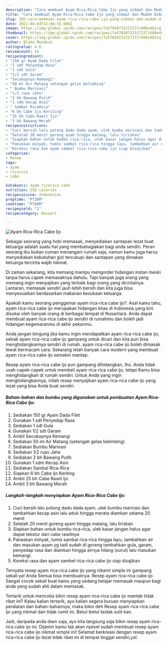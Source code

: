 ```yaml
---
description: "Cara membuat Ayam Rica-Rica Cabe Ijo yang nikmat dan Mudah Dibuat"
title: "Cara membuat Ayam Rica-Rica Cabe Ijo yang nikmat dan Mudah Dibuat"
slug: 285-cara-membuat-ayam-rica-rica-cabe-ijo-yang-nikmat-dan-mudah-dibuat
date: 2021-04-03T12:46:53.008Z
image: https://img-global.cpcdn.com/recipes/fa57020732317237/680x482cq70/ayam-rica-rica-cabe-ijo-foto-resep-utama.jpg
thumbnail: https://img-global.cpcdn.com/recipes/fa57020732317237/680x482cq70/ayam-rica-rica-cabe-ijo-foto-resep-utama.jpg
cover: https://img-global.cpcdn.com/recipes/fa57020732317237/680x482cq70/ayam-rica-rica-cabe-ijo-foto-resep-utama.jpg
author: Blake Mendoza
ratingvalue: 4.6
reviewcount: 14
recipeingredient:
- "150 gr Ayam Dada Filet"
- "1 sdt Penyedap Rasa"
- "1 sdt Gula"
- "1/2 sdt Garam"
- "Secukupnya Kemangi"
- "50 ml Air Matang setengah gelas belimbing"
- " Bumbu Marinasi"
- "1/2 ruas Jahe"
- "2 bh Bawang Putih"
- "1 sdm Kecap Asin"
- " Sambal RicaRica"
- "6 bh Cabe Ijo Keriting"
- "25 bh Cabe Rawit Ijo"
- "3 bh Bawang Merah"
recipeinstructions:
- "Cuci bersih lalu potong dadu dada ayam, ulek bumbu marinasi dan tambahkan kecap asin lalu aduk hingga merata diamkan selama 20 menit"
- "Setelah 20 menit goreng ayam hingga matang, lalu tiriskan"
- "Siapkan bahan untuk bumbu rica-rica, ulek kasar jangan halus agar dapat tekstur dari cabe rawitnya"
- "Panaskan minyak, tumis sambal rica-rica hingga layu, tambahkan air dan masukan ayam yg tadi sudah di goreng tambahkan gula, garam, penyedap rasa dan diamkan hingga airnya hilang (surut) lalu masukan kemangi."
- "Koreksi rasa dan ayam sambel rica-rica cabe ijo siap disajikan"
categories:
- Resep
tags:
- ayam
- ricarica
- cabe

katakunci: ayam ricarica cabe 
nutrition: 259 calories
recipecuisine: Indonesian
preptime: "PT26M"
cooktime: "PT60M"
recipeyield: "1"
recipecategory: Dessert

---
```



![Ayam Rica-Rica Cabe Ijo](https://img-global.cpcdn.com/recipes/fa57020732317237/680x482cq70/ayam-rica-rica-cabe-ijo-foto-resep-utama.jpg)

Sebagai seorang yang hobi memasak, menyediakan santapan lezat buat keluarga adalah suatu hal yang membahagiakan bagi anda sendiri. Peran seorang ibu bukan cuman menangani rumah saja, namun kamu juga harus menyediakan kebutuhan gizi tercukupi dan santapan yang dimakan keluarga tercinta wajib nikmat.

Di zaman  sekarang, kita memang mampu mengorder hidangan instan meski tanpa harus capek memasaknya dahulu. Tapi banyak juga orang yang memang ingin menyajikan yang terbaik bagi orang yang dicintainya. Lantaran, memasak sendiri jauh lebih bersih dan kita juga bisa menyesuaikan berdasarkan makanan kesukaan keluarga. 



Apakah kamu seorang penggemar ayam rica-rica cabe ijo?. Asal kamu tahu, ayam rica-rica cabe ijo merupakan hidangan khas di Indonesia yang kini disukai oleh banyak orang di berbagai tempat di Nusantara. Anda dapat membuat ayam rica-rica cabe ijo sendiri di rumahmu dan boleh jadi hidangan kegemaranmu di akhir pekanmu.

Anda jangan bingung jika kamu ingin mendapatkan ayam rica-rica cabe ijo, sebab ayam rica-rica cabe ijo gampang untuk dicari dan kita pun bisa menghidangkannya sendiri di rumah. ayam rica-rica cabe ijo boleh dimasak lewat bermacam cara. Sekarang telah banyak cara modern yang membuat ayam rica-rica cabe ijo semakin mantap.

Resep ayam rica-rica cabe ijo pun gampang dihidangkan, lho. Anda tidak usah capek-capek untuk membeli ayam rica-rica cabe ijo, tetapi Kamu bisa menghidangkan di rumah sendiri. Untuk Anda yang ingin menghidangkannya, inilah resep menyajikan ayam rica-rica cabe ijo yang lezat yang bisa Anda buat sendiri.

<!--inarticleads1-->

##### Bahan-bahan dan bumbu yang digunakan untuk pembuatan Ayam Rica-Rica Cabe Ijo:

1. Sediakan 150 gr Ayam Dada Filet
1. Gunakan 1 sdt Penyedap Rasa
1. Sediakan 1 sdt Gula
1. Gunakan 1/2 sdt Garam
1. Ambil Secukupnya Kemangi
1. Sediakan 50 ml Air Matang (setengah gelas belimbing)
1. Sediakan  Bumbu Marinasi
1. Sediakan 1/2 ruas Jahe
1. Sediakan 2 bh Bawang Putih
1. Gunakan 1 sdm Kecap Asin
1. Sediakan  Sambal Rica-Rica
1. Siapkan 6 bh Cabe Ijo Keriting
1. Ambil 25 bh Cabe Rawit Ijo
1. Ambil 3 bh Bawang Merah




<!--inarticleads2-->

##### Langkah-langkah menyiapkan Ayam Rica-Rica Cabe Ijo:

1. Cuci bersih lalu potong dadu dada ayam, ulek bumbu marinasi dan tambahkan kecap asin lalu aduk hingga merata diamkan selama 20 menit
1. Setelah 20 menit goreng ayam hingga matang, lalu tiriskan
1. Siapkan bahan untuk bumbu rica-rica, ulek kasar jangan halus agar dapat tekstur dari cabe rawitnya
1. Panaskan minyak, tumis sambal rica-rica hingga layu, tambahkan air dan masukan ayam yg tadi sudah di goreng tambahkan gula, garam, penyedap rasa dan diamkan hingga airnya hilang (surut) lalu masukan kemangi.
1. Koreksi rasa dan ayam sambel rica-rica cabe ijo siap disajikan




Ternyata resep ayam rica-rica cabe ijo yang nikamt simple ini gampang sekali ya! Anda Semua bisa membuatnya. Resep ayam rica-rica cabe ijo Sangat cocok sekali buat kamu yang sedang belajar memasak maupun bagi anda yang sudah ahli dalam memasak.

Tertarik untuk mencoba bikin resep ayam rica-rica cabe ijo mantab tidak ribet ini? Kalau kalian tertarik, ayo kalian segera buruan menyiapkan peralatan dan bahan-bahannya, maka bikin deh Resep ayam rica-rica cabe ijo yang nikmat dan tidak rumit ini. Betul-betul taidak sulit kan. 

Jadi, daripada anda diam saja, ayo kita langsung saja bikin resep ayam rica-rica cabe ijo ini. Dijamin kamu tak akan nyesel sudah membuat resep ayam rica-rica cabe ijo nikmat simple ini! Selamat berkreasi dengan resep ayam rica-rica cabe ijo lezat tidak ribet ini di tempat tinggal sendiri,ya!.

